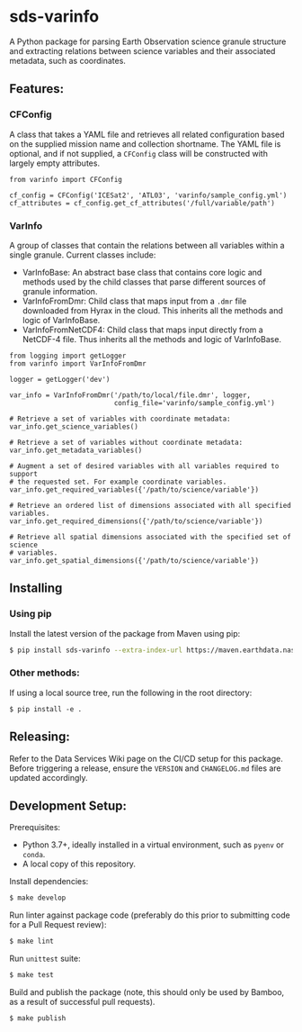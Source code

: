 # sds-varinfo

A Python package for parsing Earth Observation science granule structure and
extracting relations between science variables and their associated metadata,
such as coordinates.

## Features:

### CFConfig

A class that takes a YAML file and retrieves all related configuration based on
the supplied mission name and collection shortname. The YAML file is optional,
and if not supplied, a `CFConfig` class will be constructed with largely empty
attributes.

```
from varinfo import CFConfig

cf_config = CFConfig('ICESat2', 'ATL03', 'varinfo/sample_config.yml')
cf_attributes = cf_config.get_cf_attributes('/full/variable/path')
```

### VarInfo

A group of classes that contain the relations between all variables within a
single granule. Current classes include:

* VarInfoBase: An abstract base class that contains core logic and methods used
  by the child classes that parse different sources of granule information.
* VarInfoFromDmr: Child class that maps input from a `.dmr` file downloaded
  from Hyrax in the cloud. This inherits all the methods and logic of
  VarInfoBase.
* VarInfoFromNetCDF4: Child class that maps input directly from a NetCDF-4
  file. Thus inherits all the methods and logic of VarInfoBase.

```
from logging import getLogger
from varinfo import VarInfoFromDmr

logger = getLogger('dev')

var_info = VarInfoFromDmr('/path/to/local/file.dmr', logger,
						  config_file='varinfo/sample_config.yml')

# Retrieve a set of variables with coordinate metadata:
var_info.get_science_variables()

# Retrieve a set of variables without coordinate metadata:
var_info.get_metadata_variables()

# Augment a set of desired variables with all variables required to support
# the requested set. For example coordinate variables.
var_info.get_required_variables({'/path/to/science/variable'})

# Retrieve an ordered list of dimensions associated with all specified variables.
var_info.get_required_dimensions({'/path/to/science/variable'})

# Retrieve all spatial dimensions associated with the specified set of science
# variables.
var_info.get_spatial_dimensions({'/path/to/science/variable'})
```

## Installing

### Using pip

Install the latest version of the package from Maven using pip:

```bash
$ pip install sds-varinfo --extra-index-url https://maven.earthdata.nasa.gov/repository/python-repo/simple
```

### Other methods:

If using a local source tree, run the following in the root directory:

```
$ pip install -e .
```

## Releasing:

Refer to the Data Services Wiki page on the CI/CD setup for this package.
Before triggering a release, ensure the `VERSION` and `CHANGELOG.md` files are
updated accordingly.

## Development Setup:

Prerequisites:

  - Python 3.7+, ideally installed in a virtual environment, such as `pyenv` or
    `conda`.
  - A local copy of this repository.

Install dependencies:

```bash
$ make develop
```

Run linter against package code (preferably do this prior to submitting code
for a Pull Request review):

```bash
$ make lint
```

Run `unittest` suite:

```bash
$ make test
```

Build and publish the package (note, this should only be used by Bamboo, as a
result of successful pull requests).

```bash
$ make publish
```
